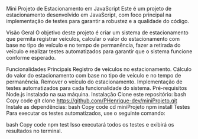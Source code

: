Mini Projeto de Estacionamento em JavaScript
Este é um projeto de estacionamento desenvolvido em JavaScript, com foco principal na implementação de testes para garantir a robustez e a qualidade do código.

Visão Geral
O objetivo deste projeto é criar um sistema de estacionamento que permita registrar veículos, calcular o valor do estacionamento com base no tipo de veículo e no tempo de permanência, fazer a retirada do veículo e realizar testes automatizados para garantir que o sistema funcione conforme esperado.

Funcionalidades Principais
Registro de veículos no estacionamento.
Cálculo do valor do estacionamento com base no tipo de veículo e no tempo de permanência.
Remover o veículo do estacionamento.
Implementação de testes automatizados para cada funcionalidade do sistema.
Pré-requisitos
Node.js instalado na sua máquina.
Instalação
Clone este repositório:
bash
Copy code
git clone https://github.com/PHenrique-dev/miniProjeto.git
Instale as dependências:
bash
Copy code
cd miniProjeto
npm install
Testes
Para executar os testes automatizados, use o seguinte comando:

bash
Copy code
npm test
Isso executará todos os testes e exibirá os resultados no terminal.
